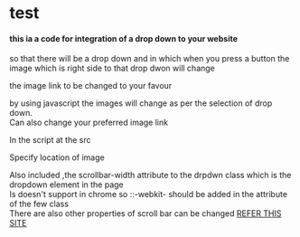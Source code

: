 # test
<h4>this ia a code for integration of a drop down to your website </h4>
<p>so that there will be a drop down and in which when you press a button the image which is right side to that drop dwon will change</p>
<p>the image link to be changed to your favour</p>
<P>by using javascript the images will change as per the selection of drop down.<br>
   Can also change your preferred image link <br>

In the script at the src<br>

Specify location of image
</p>
<p>Also included ,the scrollbar-width attribute to the drpdwn class which is the dropdown element in the page
   <br>
Is doesn't support in chrome so ::-webkit- should be added in the attribute of the few class
<br>
There are also other properties of scroll bar can be changed 
<A href="">REFER THIS SITE</A>
<br>

 </p>
<br>
